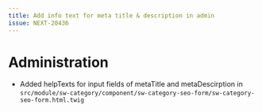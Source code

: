 ```yaml
---
title: Add info text for meta title & description in admin
issue: NEXT-20436
---
```

# Administration
* Added helpTexts for input fields of metaTitle and metaDescirption in `src/module/sw-category/component/sw-category-seo-form/sw-category-seo-form.html.twig`